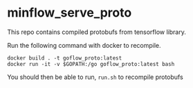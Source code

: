 # minflow_serve_proto

This repo contains compiled protobufs from tensorflow library. 

Run the following command with docker to recompile.

```
docker build . -t goflow_proto:latest
docker run -it -v $GOPATH:/go goflow_proto:latest bash
```

You should then be able to run, `run.sh` to recompile protobufs
